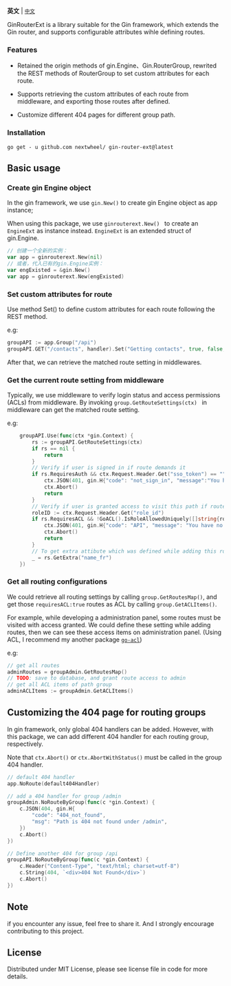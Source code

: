 **英文** | [`中文`](README_zh.md)

GinRouterExt is a library suitable for the Gin framework, which extends the Gin router, and supports configurable attributes wihle defining routes.

### Features
- Retained the origin methods of gin.Engine、Gin.RouterGroup, rewrited the REST methods of RouterGroup to set custom attributes for each route.

- Supports retrieving the custom attributes of each route from middleware, and exporting those routes after defined.

- Customize different 404 pages for different group path.


### Installation

```
go get - u github.com nextwheel/ gin-router-ext@latest
```

## Basic usage

### Create gin Engine object
In the gin framework, we use ` gin.New() ` to create gin Engine object as app instance;

When using this package, we use `ginrouterext.New() ` to create an `EngineExt` as instance instead. `EngineExt` is an extended struct of gin.Engine.

```go
// 创建一个全新的实例：
var app = ginrouterext.New(nil)
// 或者，代入已有的gin.Engine实例：
var engExisted = &gin.New()
var app = ginrouterext.New(engExisted)
```

### Set custom attributes for route
Use method Set() to define custom attributes for each route following the REST method.

e.g:
```go
groupAPI := app.Group("/api")
groupAPI.GET("/contacts", handler).Set("Getting contacts", true, false, map[string]string{"name_fr":"Obtenir un contact","sitemap":"0"}) 
```

After that, we can retrieve the matched route setting in middlewares.

### Get the current route setting from middleware

Typically, we use middleware to verify login status and access permissions (ACLs) from middleware. By invoking `group.GetRouteSettings(ctx) ` in middleware can get the matched route setting.

e.g:
```go
	groupAPI.Use(func(ctx *gin.Context) {
		rs := groupAPI.GetRouteSettings(ctx)
		if rs == nil {
			return
		}
		// Verify if user is signed in if route demands it
		if rs.RequiresAuth && ctx.Request.Header.Get("sso_token") == "" {
			ctx.JSON(401, gin.H{"code": "not_sign_in", "message":"You haven't sign in."})
			ctx.Abort()
			return
		}
		// Verify if user is granted access to visit this path if route demands it
		roleID := ctx.Request.Header.Get("role_id")
		if rs.RequiresACL && !GoACL().IsRoleAllowedUniquely([]string{roleID}, ctx.FullPath()) {
			ctx.JSON(401, gin.H{"code": "API", "message": "You have no access to visit this path"})
			ctx.Abort()
			return
		}
		// To get extra attibute which was defined while adding this route
		_ = rs.GetExtra("name_fr")
	})
```	

### Get all routing configurations
We could retrieve all routing settings by calling `group.GetRoutesMap()`, and get those `requiresACL:true` routes as ACL by calling `group.GetACLItems()`.

For example, while developing a administration panel, some routes must be visited with access granted. We could define these setting while adding routes, then we can see these access items on administration panel.
(Using ACL, I recommend my another package [`go-acl`](https://github.com/nextwhale/go-acl/))

e.g:
```go
// get all routes
adminRoutes = groupAdmin.GetRoutesMap()
// TODO: save to database, and grant route access to admin
// get all ACL items of path group
adminACLItems := groupAdmin.GetACLItems()
```

## Customizing the 404 page for routing groups
In gin framework, only global 404 handlers can be added. However, with this package, we can add different 404 handler for each routing group, respectively.

Note that `ctx.Abort()` or `ctx.AbortWithStatus()` must be called in the group 404 handler.

```go
// default 404 handler
app.NoRoute(default404Handler)

// add a 404 handler for group /admin
groupAdmin.NoRouteByGroup(func(c *gin.Context) {
	c.JSON(404, gin.H{
		"code": "404_not_found",
		"msg": "Path is 404 not found under /admin",
	})
	c.Abort()
})

// Define another 404 for group /api
groupAPI.NoRouteByGroup(func(c *gin.Context) {
	c.Header("Content-Type", "text/html; charset=utf-8")
	c.String(404, `<div>404 Not Found</div>`)
	c.Abort()
})
```

## Note
if you encounter any issue, feel free to share it. 
And I strongly encourage contributing to this project.

## License
Distributed under MIT License, please see license file in code for more details.

